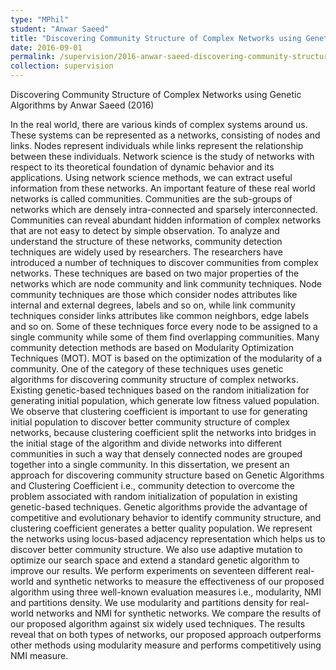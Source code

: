 ```yaml
---
type: "MPhil"
student: "Anwar Saeed"
title: "Discovering Community Structure of Complex Networks using Genetic Algorithms"
date: 2016-09-01
permalink: /supervision/2016-anwar-saeed-discovering-community-structure-of-complex-networks-using-genetic-algorithms
collection: supervision
---
```

Discovering Community Structure of Complex Networks using Genetic Algorithms by Anwar Saeed (2016)

In the real world, there are various kinds of complex systems around us. These systems can be represented as a networks, consisting of nodes and links. Nodes represent individuals while links represent the relationship between these individuals. Network science is the study of networks with respect to its theoretical foundation of dynamic behavior and its applications. Using network science methods, we can extract useful information from these networks. An important feature of these real world networks is called communities. Communities are the sub-groups of networks which are densely intra-connected and sparsely interconnected. Communities can reveal abundant hidden information of complex networks that are not easy to detect by simple observation. To analyze and understand the structure of these networks, community detection techniques are widely used by researchers. The researchers have introduced a number of techniques to discover communities from complex networks. These techniques are based on two major properties of the networks which are node community and link community techniques. Node community techniques are those which consider nodes attributes like internal and external degrees, labels and so on, while link community techniques consider links attributes like common neighbors, edge labels and so on. Some of these techniques force every node to be assigned to a single community while some of them find overlapping communities. Many community detection methods are based on Modularity Optimization Techniques (MOT). MOT is based on the optimization of the modularity of a community. One of the category of these techniques uses genetic algorithms for discovering community structure of complex networks. Existing genetic-based techniques based on the random initialization for generating initial population, which generate low fitness valued population. We observe that clustering coefficient is important to use for generating initial population to discover better community structure of complex networks, because clustering coefficient split the networks into bridges in the initial stage of the algorithm and divide networks into different communities in such a way that densely connected nodes are grouped together into a single community. In this dissertation, we present an approach for discovering community structure based on Genetic Algorithms and Clustering Coefficient i.e., community detection to overcome the problem associated with random initialization of population in existing genetic-based techniques. Genetic algorithms provide the advantage of competitive and evolutionary behavior to identify community structure, and clustering coefficient generates a better quality population. We represent the networks using locus-based adjacency representation which helps us to discover better community structure. We also use adaptive mutation to optimize our search space and extend a standard genetic algorithm to improve our results. We perform experiments on seventeen different real-world and synthetic networks to measure the effectiveness of our proposed algorithm using three well-known evaluation measures i.e., modularity, NMI and partitions density. We use modularity and partitions density for real-world networks and NMI for synthetic networks. We compare the results of our proposed algorithm against six widely used techniques. The results reveal that on both types of networks, our proposed approach outperforms other methods using modularity measure and performs competitively using NMI measure.
